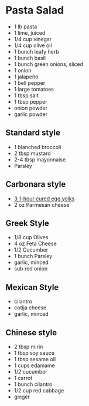 # Pasta Salad

* 1 lb pasta
* 1 lime, juiced
* 1/4 cup vinegar
* 1/4 cup olive oil
* 1 bunch leafy herb
* 1 bunch basil
* 1 bunch green onions, sliced
* 1 onion
* 1 jalapeño
* 1 bell pepper
* 1 large tomatoes
* 1 tbsp salt
* 1 tbsp pepper
* onion powder
* garlic powder

## Standard style
* 1 blanched broccoli
* 2 tbsp mustard
* 2-4 tbsp mayonnaise
* Parsley

## Carbonara style
* [3 1-hour cured egg yolks](./cured-egg-yolk)
* 2 oz Parmesan cheese

## Greek Style
* 1/8 cup Olives
* 4 oz Feta Cheese
* 1/2 Cucumber
* 1 bunch Parsley
* garlic, minced
* sub red onion

## Mexican Style
* cilantro
* cotija cheese
* garlic, minced

## Chinese style
* 2 tbsp mirin
* 1 tbsp soy sauce
* 1 tbsp sesame oil
* 1 cups edamame
* 1/2 cucumber
* 1 carrot
* 1 bunch cilantro
* 1/2 cup red cabbage
* ginger
